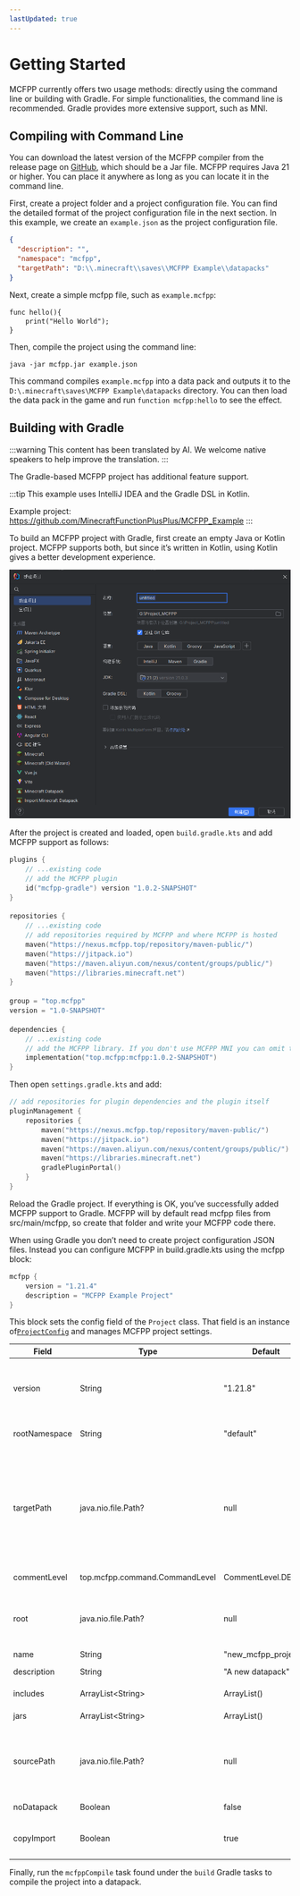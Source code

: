 ```yaml
---
lastUpdated: true
---
```


# Getting Started

MCFPP currently offers two usage methods: directly using the command line or building with Gradle. For simple functionalities, the command line is recommended. Gradle provides more extensive support, such as MNI.

## Compiling with Command Line

You can download the latest version of the MCFPP compiler from the release page on [GitHub](https://github.com/MinecraftFunctionPlusPlus/MCFPP/releases), which should be a Jar file. MCFPP requires Java 21 or higher. You can place it anywhere as long as you can locate it in the command line.

First, create a project folder and a project configuration file. You can find the detailed format of the project configuration file in the next section. In this example, we create an `example.json` as the project configuration file.

```json
{
  "description": "",
  "namespace": "mcfpp",
  "targetPath": "D:\\.minecraft\\saves\\MCFPP Example\\datapacks"
}
```

Next, create a simple mcfpp file, such as `example.mcfpp`:

```mcfpp
func hello(){
    print("Hello World");
}
```

Then, compile the project using the command line:

```shell
java -jar mcfpp.jar example.json
```

This command compiles `example.mcfpp` into a data pack and outputs it to the `D:\.minecraft\saves\MCFPP Example\datapacks` directory. You can then load the data pack in the game and run `function mcfpp:hello` to see the effect.

## Building with Gradle

:::warning
This content has been translated by AI. We welcome native speakers to help improve the translation.
:::

The Gradle-based MCFPP project has additional feature support.

:::tip
This example uses IntelliJ IDEA and the Gradle DSL in Kotlin.

Example project: <https://github.com/MinecraftFunctionPlusPlus/MCFPP_Example>
:::

To build an MCFPP project with Gradle, first create an empty Java or Kotlin project. MCFPP supports both, but since it’s written in Kotlin, using Kotlin gives a better development experience.

![alt text](image.png)

After the project is created and loaded, open `build.gradle.kts` and add MCFPP support as follows:

```kt
plugins {
    // ...existing code
    // add the MCFPP plugin
    id("mcfpp-gradle") version "1.0.2-SNAPSHOT"
}

repositories {
    // ...existing code
    // add repositories required by MCFPP and where MCFPP is hosted
    maven("https://nexus.mcfpp.top/repository/maven-public/")
    maven("https://jitpack.io")
    maven("https://maven.aliyun.com/nexus/content/groups/public/")
    maven("https://libraries.minecraft.net")
}

group = "top.mcfpp"
version = "1.0-SNAPSHOT"

dependencies {
    // ...existing code
    // add the MCFPP library. If you don't use MCFPP MNI you can omit this line
    implementation("top.mcfpp:mcfpp:1.0.2-SNAPSHOT")
}
```

Then open `settings.gradle.kts` and add:

```kt
// add repositories for plugin dependencies and the plugin itself
pluginManagement {
    repositories {
        maven("https://nexus.mcfpp.top/repository/maven-public/")
        maven("https://jitpack.io")
        maven("https://maven.aliyun.com/nexus/content/groups/public/")
        maven("https://libraries.minecraft.net")
        gradlePluginPortal()
    }
}
```

Reload the Gradle project. If everything is OK, you’ve successfully added MCFPP support to Gradle. MCFPP will by default read mcfpp files from src/main/mcfpp, so create that folder and write your MCFPP code there.

When using Gradle you don’t need to create project configuration JSON files. Instead you can configure MCFPP in build.gradle.kts using the mcfpp block:

```kt
mcfpp {
    version = "1.21.4"
    description = "MCFPP Example Project"
}
```

This block sets the config field of the `Project` class. That field is an instance of[`ProjectConfig`](https://github.com/MinecraftFunctionPlusPlus/MCFPP/blob/kotlin-latest/src/main/kotlin/top/mcfpp/ProjectConfig.kt) and manages MCFPP project settings.

Field | Type | Default | Description
-|-|-|-
version | String | "1.21.8" | Minecraft version for the project. Only official releases supported (no snapshots).
rootNamespace | String | "default" | Default namespace for the project.
targetPath | java.nio.file.Path? | null | Output folder for the datapack. If null: when using a config file it's `$root/build/`, when using Gradle it's the Gradle build output `datapack` folder (usually `build/datapack`).
commentLevel | top.mcfpp.command.CommandLevel | CommentLevel.DEBUG | Comment output level.
root | java.nio.file.Path? | null | Project root. If null, it's the directory of the config JSON or the Gradle project root.
name | String | "new_mcfpp_project" | Project name.
description | String | "A new datapack" | Datapack description.
includes | ArrayList\<String> | ArrayList() | All referenced includes.
jars | ArrayList\<String> | ArrayList() | Paths to all jar files.
sourcePath | java.nio.file.Path? | null | Root of MCFPP source. If null: when using a config file it's `$root`; with Gradle it's `src/main/mcfpp`.
noDatapack | Boolean | false | Do not generate a datapack.
copyImport | Boolean | true | Copy imported libraries when generating the datapack.

Finally, run the `mcfppCompile` task found under the `build` Gradle tasks to compile the project into a datapack.